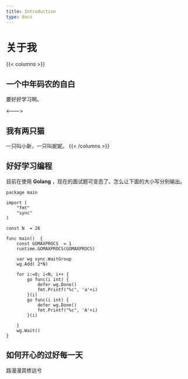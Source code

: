 ```yaml
---
title: Introduction
type: docs
---
```


# 关于我

{{< columns >}}
## 一个中年码农的自白

要好好学习啊。

<--->

## 我有两只猫

一只叫小新，一只叫妮妮。
{{< /columns >}}


## 好好学习编程

目前在使用 **Golang** ，现在的面试题可变态了。怎么让下面的大小写分别输出。

    package main

    import (
        "fmt"
        "sync"
    )

    const N  = 26

    func main()  {
        const GOMAXPROCS  = 1
        runtime.GOMAXPROCS(GOMAXPROCS)

        var wg sync.WaitGroup
        wg.Add( 2*N)

        for i:=0; i<N; i++ {
            go func(i int) {
                defer wg.Done()
                fmt.Printf("%c", 'a'+i)
            }(i)
            go func(i int) {
                defer wg.Done()
                fmt.Printf("%c", 'A'+i)
            }(i)

        }
        wg.Wait()
    }


## 如何开心的过好每一天

路漫漫其修远兮
